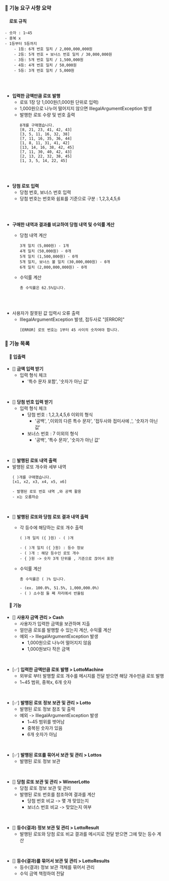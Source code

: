 ### 📝 기능 요구 사항 요약

#### &emsp;로또 규칙
~~~
- 숫자 : 1~45
- 중복 x
- 1등부터 5등까지
    - 1등: 6개 번호 일치 / 2,000,000,000원
    - 2등: 5개 번호 + 보너스 번호 일치 / 30,000,000원
    - 3등: 5개 번호 일치 / 1,500,000원
    - 4등: 4개 번호 일치 / 50,000원
    - 5등: 3개 번호 일치 / 5,000원
~~~

<br>
<br>

- <b>입력한 금액만큼 로또 발행</b>
    - 로또 1장 당 1,000원(1,000원 단위로 입력)
    - 1,000원으로 나누어 떨어지지 않으면 IllegalArgumentException 발생
    - 발행한 로또 수량 및 번호 출력
      ~~~
      8개를 구매했습니다.
      [8, 21, 23, 41, 42, 43]
      [3, 5, 11, 16, 32, 38]
      [7, 11, 16, 35, 36, 44]
      [1, 8, 11, 31, 41, 42]
      [13, 14, 16, 38, 42, 45]
      [7, 11, 30, 40, 42, 43]
      [2, 13, 22, 32, 38, 45]
      [1, 3, 5, 14, 22, 45]
      ~~~

<br>
<br>

- <b>당첨 로또 입력</b>
    - 당첨 번호, 보너스 번호 입력
    - 당첨 번호는 번호와 쉼표를 기준으로 구분 : 1,2,3,4,5,6

<br>
<br>

- <b>구매한 내역과 결과를 비교하여 당첨 내역 및 수익률 계산</b>
    - 당첨 내역 계산
      ~~~
      3개 일치 (5,000원) - 1개
      4개 일치 (50,000원) - 0개
      5개 일치 (1,500,000원) - 0개
      5개 일치, 보너스 볼 일치 (30,000,000원) - 0개
      6개 일치 (2,000,000,000원) - 0개
      ~~~

    - 수익률 계산
      ~~~
      총 수익률은 62.5%입니다.
      ~~~

<br>
<br>

- 사용자가 잘못된 값 입력시 오류 출력
    - IllegalArgumentException 발생, 접두사로 "[ERROR]"
      ~~~
      [ERROR] 로또 번호는 1부터 45 사이의 숫자여야 합니다.
      ~~~


### 📝 기능 목록

#### &emsp;📌 입출력

- [] <b> 금액 입력 받기 </b>
    - 입력 형식 체크
        - '특수 문자 포함', '숫자가 아닌 값'

<br>

- [] <b> 당첨 번호 입력 받기 </b>
    - 입력 형식 체크
        - 당첨 번호 : 1,2,3,4,5,6 이외의 형식
            - '공백', ',이외의 다른 특수 문자', '접두사와 접미사에 ,', '숫자가 아닌 값'
        - 보너스 번호 : 7 이외의 형식
            - '공백', '특수 문자', '숫자가 아닌 값'

<br>

- [] <b> 발행된 로또 내역 출력 </b>
- 발행된 로또 개수와 세부 내역
  ~~~
  ( )개를 구매했습니다.
  [x1, x2, x3, x4, x5, x6] 
  
  - 발행된 로또 번호 내역 ,와 공백 활용
  - x는 오름차순
  ~~~

<br>

- [] <b>발행된 로또와 당첨 로또 결과 내역 출력 </b>
    - 각 등수에 해당하는 로또 개수 출력
      ~~~
      ( )개 일치 ({ }원) - ( )개
     
      - ( )개 일치 ({ }원) : 등수 정보
      - ( )개 : 해당 등수인 로또 개수
      - { }원 -> 숫자 3개 단위를 , 기준으로 끊어서 표현
      ~~~

    - 수익률 계산
      ~~~
      총 수익률은 ( )% 입니다.
    
      - (ex. 100.0%, 51.5%, 1,000,000.0%)
      - ( ) 소수점 둘 째 자리에서 반올림 
      ~~~


#### &emsp;📌 기능

- [] <b> 사용자 금액 관리 > Cash </b>
    - 사용자가 입력한 금액을 보관하며 지출
    - 얼만큼 로또를 발행할 수 있는지 계산, 수익률 계산
    - 예외 -> IllegalArgumentException 발생
        - 1,000원으로 나누어 떨어지지 않음
        - 1,000원보다 작은 금액

<br>

- [✅] <b> 입력한 금액만큼 로또 발행 > LottoMachine </b>
    - 외부로 부터 발행할 로또 개수를 메시지를 전달 받으면 해당 개수만큼 로또 발행
    - 1~45 범위, 중복x, 6개 숫자

<br>

- [✅] <b> 발행된 로또 정보 보관 및 관리 > Lotto </b>
    - 발행된 로또 정보 참조 및 출력
    - 예외 -> IllegalArgumentException 발생
        - 1~45 범위를 벗어남
        - 중복된 숫자가 있음
        - 6개 숫자가 아님

<br>

- [✅] <b> 발행된 로또를 묶어서 보관 및 관리 > Lottos </b>
    - 발행된 로또 정보 보관

<br>

- [] <b> 당첨 로또 보관 및 관리 > WinnerLotto </b>
    - 당첨 로또 정보 보관 및 관리
    - 발행된 로또 번호를 참조하여 결과를 계산
        - 당첨 번호 비교 -> 몇 개 맞았는지
        - 보너스 번호 비교 -> 맞았는지 여부

<br>

- [] <b> 등수(결과) 정보 보관 및 관리 > LottoResult </b>
    - 발행된 로또와 당첨 로또 비교 결과를 메시지로 전달 받으면 그에 맞는 등수 계산

<br>

- [] <b> 등수(결과)를 묶어서 보관 및 관리 > LottoResults </b>
    - 등수(결과) 정보 보관 객체를 묶어서 관리
    - 수익 금액 책정하여 전달